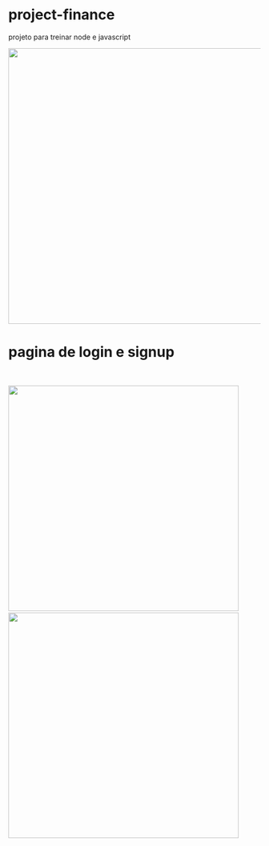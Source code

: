 # project-finance
projeto para treinar node e javascript
</br>


<img src="https://user-images.githubusercontent.com/26968863/155912411-69edab6e-c2a0-42e9-bb9e-57beb36f71b7.PNG"  height="550" width="650" />


# pagina de login e signup
</br>

<img src="https://user-images.githubusercontent.com/26968863/155912461-3d884857-d30a-4c45-8b5d-032d236be11d.PNG"  height="450" width="460" /> &nbsp; &nbsp;  <img src="https://user-images.githubusercontent.com/26968863/155912464-6efa8d24-6000-4dd9-b393-b855b7a85e73.PNG"  height="450" width="460" />


